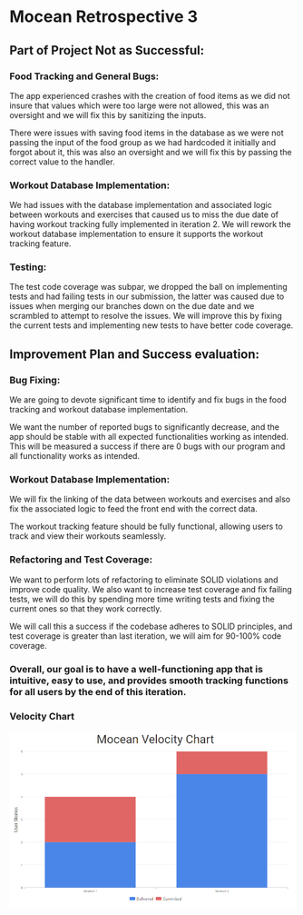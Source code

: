 # Mocean Retrospective 3 

## Part of Project Not as Successful:

### Food Tracking and General Bugs:

The app experienced crashes with the creation of food items as we did not insure that values which were too large were not allowed, this was an oversight and we will fix this by sanitizing the inputs.

There were issues with saving food items in the database as we were not passing the input of the food group as we had hardcoded it initially and forgot about it, this was also an oversight and we will fix this by passing the correct value to the handler.


### Workout Database Implementation: 

We had issues with the database implementation and associated logic between workouts and exercises that caused us to miss the due date of having workout tracking fully implemented in iteration 2. We will rework the workout database implementation to ensure it supports the workout tracking feature.


### Testing: 

The test code coverage was subpar, we dropped the ball on implementing tests and had failing tests in our submission, the latter was caused due to issues when merging our branches down on the due date and we scrambled to attempt to resolve the issues. We will improve this by fixing the current tests and implementing new tests to have better code coverage.



## Improvement Plan and Success evaluation:

### Bug Fixing:

We are going to devote significant time to identify and fix bugs in the food tracking and workout database implementation.

We want the number of reported bugs to significantly decrease, and the app should be stable with all expected functionalities working as intended. This will be measured a success if there are 0 bugs with our program and all functionality works as intended.


### Workout Database Implementation:

We will fix the linking of the data between workouts and exercises and also fix the associated logic to feed the front end with the correct data.

The workout tracking feature should be fully functional, allowing users to track and view their workouts seamlessly.


### Refactoring and Test Coverage:

We want to perform lots of refactoring to eliminate SOLID violations and improve code quality. We also want to increase test coverage and fix failing tests, we will do this by spending more time writing tests and fixing the current ones so that they work correctly.

We will call this a success if the codebase adheres to SOLID principles, and test coverage is greater than last iteration, we will aim for 90-100% code coverage. 



### Overall, our goal is to have a well-functioning app that is intuitive, easy to use, and provides smooth tracking functions for all users by the end of this iteration.



### Velocity Chart
![](velocity.png)

